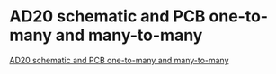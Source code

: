 # AD20 schematic and PCB one-to-many and many-to-many
[AD20 schematic and PCB one-to-many and many-to-many](https://aiwithcloud.com/2022/09/15/ad20_schematic_and_pcb_one_to_many_and_many_to_many/)